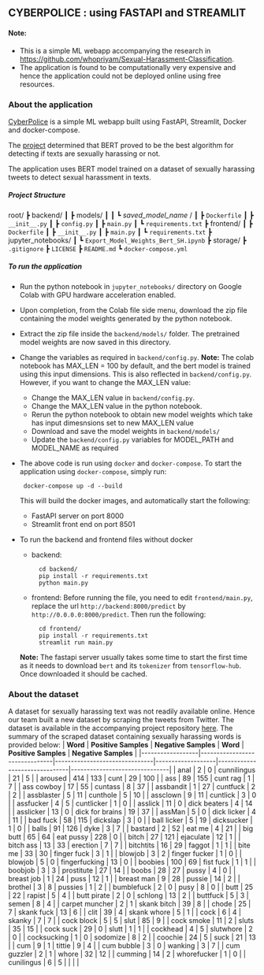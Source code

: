## CYBERPOLICE : using FASTAPI and STREAMLIT

#### Note:
- This is a simple ML webapp accompanying the research in https://github.com/whopriyam/Sexual-Harassment-Classification.
- The application is found to be computationally very expensive and hence the application could not be deployed online using free resources.


### About the application
[CyberPolice](https://github.com/whopriyam/Sexual-Harassment-Classification) is a simple ML webapp built using FastAPI, Streamlit, Docker and docker-compose.

The [project](https://github.com/whopriyam/Sexual-Harassment-Classification) determined that BERT proved to be the best algorithm for detecting if texts are sexually harassing or not.

The application uses BERT model trained on a dataset of sexually harassing tweets to detect sexual harassment in texts.
##### Project Structure
root/
┣ backend/
┃ ┣ models/
┃ ┃ ┗ *saved_model_name* /
┃ ┣ `Dockerfile`
┃ ┣ `__init__.py`
┃ ┣ `config.py`
┃ ┣ `main.py`
┃ ┗ `requirements.txt`
┣ frontend/
┃ ┣ `Dockerfile`
┃ ┣ `__init__.py`
┃ ┣ `main.py`
┃ ┗ `requirements.txt`
┣ jupyter_notebooks/
┃ ┗ `Export_Model_Weights_Bert_SH.ipynb`
┣ storage/
┣ `.gitignore`
┣ `LICENSE`
┣ `README.md`
┗ `docker-compose.yml`

##### To run the application

 - Run the python notebook in `jupyter_notebooks/` directory on Google Colab with GPU hardware acceleration enabled.
 - Upon completion, from the Colab file side menu, download the zip file containing the model weights generated by the python notebook.
 - Extract the zip file inside the `backend/models/` folder. The pretrained model weights are now saved in this directory.
 - Change the variables as required in `backend/config.py`.
		**Note:**
		The colab notebook has MAX_LEN = 100 by default, and the bert model is trained using this input dimensions. This is also reflected in `backend/config.py`.
		However, if you want to change the MAX_LEN value:

	 - Change the MAX_LEN value in `backend/config.py`.
	 - Change the MAX_LEN value in the python notebook.
	 - Rerun the python notebook to obtain new model weights which take has input dimesnsions set to new MAX_LEN value
	 - Download and save the model weights in `backend/models/`
	 - Update the `backend/config.py` variables for MODEL_PATH and MODEL_NAME as required


 - The above code is run using `docker` and `docker-compose`. To start the application using `docker-compose`, simply run:


	    docker-compose up -d --build

	This will build the docker images, and automatically start the following:
	- FastAPI server on port 8000
	- Streamlit front end on port 8501
- To run the backend and frontend files without docker
	- backend:


		    cd backend/
		    pip install -r requirements.txt
		    python main.py

	- frontend:
		Before running the file, you need to edit `frontend/main.py`, replace the url `http://backend:8000/predict` by `http://0.0.0.0:8000/predict`. Then run the following:


		    cd frontend/
		    pip install -r requirements.txt
		    streamlit run main.py
	**Note:** The fastapi server usually takes some time to start the first time as it needs to download `bert` and its `tokenizer` from `tensorflow-hub`. Once downloaded it should be cached.

### About the dataset
A dataset for sexually harassing text was not readily available online. Hence our team built a new dataset by scraping the tweets from Twitter. The dataset is available in the accompanying project repository [here](https://github.com/whopriyam/Sexual-Harassment-Classification/blob/main/Labelled_Tweets/Cleaned_tweets.csv).
The summary of the scraped dataset containing sexually harassing words is provided below:
| **Word**  | **Positive Samples** | **Negative Samples** | **Word** | **Positive Samples** | **Negative Samples** |
|------------------|-------------------------------|-------------------------------|-------------------|-------------------------------|-------------------------------|
| anal             | 2                             | 0                             | cunnilingus       | 21                            | 5                             |
| aroused          | 414                           | 133                           | cunt              | 29                            | 100                           |
| ass              | 89                            | 155                           | cunt rag          | 1                             | 7                             |
| ass cowboy       | 17                            | 55                            | cuntass           | 8                             | 37                            |
| assbandit        | 1                             | 27                            | cuntfuck          | 2                             | 2                             |
| assblaster       | 5                             | 11                            | cunthole          | 5                             | 10                            |
| assclown         | 9                             | 11                            | cuntlick          | 3                             | 0                             |
| assfucker        | 4                             | 5                             | cuntlicker        | 1                             | 0                             |
| asslick          | 11                            | 0                             | dick beaters      | 4                             | 14                            |
| asslicker        | 13                            | 0                             | dick for brains   | 19                            | 37                            |
| assMan           | 5                             | 0                             | dick licker       | 4                             | 11                            |
| bad fuck         | 58                            | 115                           | dickslap          | 3                             | 0                             |
| ball licker      | 5                             | 19                            | dicksucker        | 1                             | 0                             |
| balls            | 91                            | 126                           | dyke              | 3                             | 7                             |
| bastard          | 2                             | 52                            | eat me            | 4                             | 21                            |
| big butt         | 65                            | 64                            | eat pussy         | 228                           | 0                             |
| bitch            | 27                            | 121                           | ejaculate         | 12                            | 1                             |
| bitch ass        | 13                            | 33                            | erection          | 7                             | 7                             |
| bitchtits        | 16                            | 29                            | faggot            | 1                             | 1                             |
| bite me          | 33                            | 30                            | finger fuck       | 3                             | 1                             |
| blowjob          | 3                             | 2                             | finger fucker     | 1                             | 0                             |
| blowjob          | 5                             | 0                             | fingerfucking     | 13                            | 0                             |
| boobies          | 100                           | 69                            | fist fuck         | 1                             | 1                             |
| boobjob          | 3                             | 3                             | prostitute        | 27                            | 14                            |
| boobs            | 28                            | 27                            | pussy             | 4                             | 0                             |
| breast job       | 1                             | 24                            | puss              | 12                            | 1                             |
| breast man       | 9                             | 28                            | pussie            | 14                            | 2                             |
| brothel          | 3                             | 8                             | pussies           | 1                             | 2                             |
| bumblefuck       | 2                             | 0                             | pusy              | 8                             | 0                             |
| butt             | 25                            | 22                            | rapist            | 5                             | 4                             |
| butt pirate      | 2                             | 0                             | schlong           | 13                            | 2                             |
| buttfuck         | 5                             | 3                             | semen             | 8                             | 4                             |
| carpet   muncher | 2                             | 1                             | skank bitch       | 39                            | 8                             |
| chode            | 25                            | 7                             | skank fuck        | 13                            | 6                             |
| clit             | 39                            | 4                             | skank whore       | 5                             | 1                             |
| cock             | 6                             | 4                             | skanky            | 7                             | 7                             |
| cock block       | 5                             | 5                             | slut              | 85                            | 9                             |
| cock smoke       | 11                            | 2                             | sluts             | 35                            | 15                            |
| cock suck        | 29                            | 0                             | slutt             | 1                             | 1                             |
| cockhead         | 4                             | 5                             | slutwhore         | 2                             | 0                             |
| cocksucking      | 1                             | 0                             | sodomize          | 8                             | 2                             |
| coochie          | 24                            | 5                             | suck              | 21                            | 13                            |
| cum              | 9                             | 1                             | tittie            | 9                             | 4                             |
| cum bubble       | 3                             | 0                             | wanking           | 3                             | 7                             |
| cum guzzler      | 2                             | 1                             | whore             | 32                            | 12                            |
| cumming          | 14                            | 2                             | whorefucker       | 1                             | 0                             |
| cunilingus       | 6                             | 5                             |                   |                               |                               |

